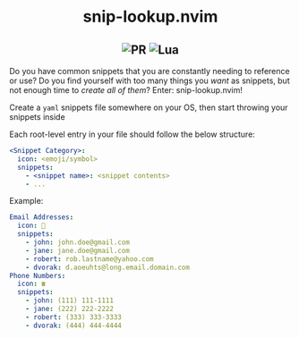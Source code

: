 <h1 align="center">
  <br>
  snip-lookup.nvim
  <br>
  <!-- <br> -->
  <!-- put gif here -->
  <!-- <br> -->
</h1>
<h2 align="center">
  <img alt="PR" src="https://img.shields.io/badge/PRs-welcome-brightgreen.svg?style=flat"/>
  <img alt="Lua" src="https://img.shields.io/badge/lua-%232C2D72.svg?&style=flat&logo=lua&logoColor=white"/>
</h2>

Do you have common snippets that you are constantly needing to reference or use?
Do you find yourself with too many things you _want_ as snippets, but not enough time to _create all of them_?
Enter: snip-lookup.nvim!

Create a `yaml` snippets file somewhere on your OS, then start throwing your snippets inside

Each root-level entry in your file should follow the below structure:

```yaml
<Snippet Category>:
  icon: <emoji/symbol>
  snippets:
    - <snippet name>: <snippet contents>
    - ...
```

Example:

```yaml
Email Addresses:
  icon: 📧
  snippets:
    - john: john.doe@gmail.com
    - jane: jane.doe@gmail.com
    - robert: rob.lastname@yahoo.com
    - dvorak: d.aoeuhts@long.email.domain.com
Phone Numbers:
  icon: ☎️
  snippets:
    - john: (111) 111-1111
    - jane: (222) 222-2222
    - robert: (333) 333-3333
    - dvorak: (444) 444-4444
```

